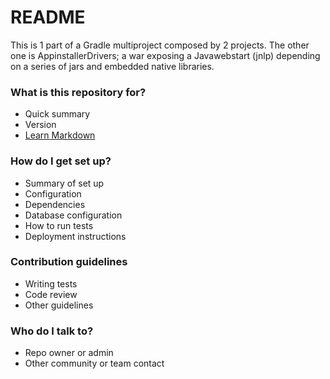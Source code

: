 # README #

This is 1 part of a Gradle multiproject composed by 2 projects. The other one is AppinstallerDrivers; a war exposing a Javawebstart (jnlp) depending on a series of jars and embedded native libraries.

### What is this repository for? ###

* Quick summary
* Version
* [Learn Markdown](https://bitbucket.org/tutorials/markdowndemo)

### How do I get set up? ###

* Summary of set up
* Configuration
* Dependencies
* Database configuration
* How to run tests
* Deployment instructions

### Contribution guidelines ###

* Writing tests
* Code review
* Other guidelines

### Who do I talk to? ###

* Repo owner or admin
* Other community or team contact
